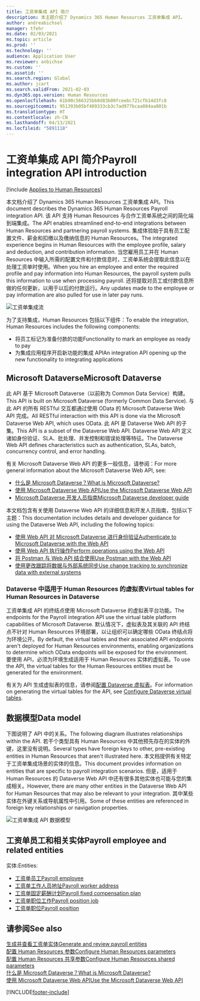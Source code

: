 ```yaml
---
title: 工资单集成 API 简介
description: 本主题介绍了 Dynamics 365 Human Resources 工资单集成 API。
author: andreabichsel
manager: tfehr
ms.date: 02/03/2021
ms.topic: article
ms.prod: ''
ms.technology: ''
audience: Application User
ms.reviewer: anbichse
ms.custom: ''
ms.assetid: ''
ms.search.region: Global
ms.author: jcart
ms.search.validFrom: 2021-02-03
ms.dyn365.ops.version: Human Resources
ms.openlocfilehash: 61b90c566325bb8d83b09fceebc721cfb14d3fc8
ms.sourcegitcommit: 951393b05bf409333cb3c7ad977bcaa804aa801b
ms.translationtype: HT
ms.contentlocale: zh-CN
ms.lasthandoff: 04/13/2021
ms.locfileid: "5891118"
---
```

# <a name="payroll-integration-api-introduction"></a><span data-ttu-id="bdd74-103">工资单集成 API 简介</span><span class="sxs-lookup"><span data-stu-id="bdd74-103">Payroll integration API introduction</span></span>

[!include [Applies to Human Resources](../includes/applies-to-hr.md)]

<span data-ttu-id="bdd74-104">本文档介绍了 Dynamics 365 Human Resources 工资单集成 API。</span><span class="sxs-lookup"><span data-stu-id="bdd74-104">This document describes the Dynamics 365 Human Resources Payroll integration API.</span></span> <span data-ttu-id="bdd74-105">该 API 支持 Human Resources 与合作工资单系统之间的简化端到端集成。</span><span class="sxs-lookup"><span data-stu-id="bdd74-105">The API enables streamlined end-to-end integrations between Human Resources and partnering payroll systems.</span></span> <span data-ttu-id="bdd74-106">集成体验始于具有员工配置文件、薪金和扣缴以及缴纳信息的 Human Resources。</span><span class="sxs-lookup"><span data-stu-id="bdd74-106">The integrated experience begins in Human Resources with the employee profile, salary and deduction, and contribution information.</span></span> <span data-ttu-id="bdd74-107">当您雇用员工并在 Human Resources 中输入所需的配置文件和付款信息时，工资单系统会提取此信息以在处理工资单时使用。</span><span class="sxs-lookup"><span data-stu-id="bdd74-107">When you hire an employee and enter the required profile and pay information into Human Resources, the payroll system pulls this information to use when processing payroll.</span></span> <span data-ttu-id="bdd74-108">还将提取对员工或付款信息所做的任何更新，以用于以后的付款运行。</span><span class="sxs-lookup"><span data-stu-id="bdd74-108">Any updates made to the employee or pay information are also pulled for use in later pay runs.</span></span>

![工资单集成流](media/hr-admin-integration-payroll-api-introduction-flow.png)

<span data-ttu-id="bdd74-110">为了支持集成，Human Resources 包括以下组件：</span><span class="sxs-lookup"><span data-stu-id="bdd74-110">To enable the integration, Human Resources includes the following components:</span></span>

- <span data-ttu-id="bdd74-111">将员工标记为准备付款的功能</span><span class="sxs-lookup"><span data-stu-id="bdd74-111">Functionality to mark an employee as ready to pay</span></span>
- <span data-ttu-id="bdd74-112">为集成应用程序开启新功能的集成 API</span><span class="sxs-lookup"><span data-stu-id="bdd74-112">An integration API opening up the new functionality to integrating applications</span></span>

## <a name="microsoft-dataverse"></a><span data-ttu-id="bdd74-113">Microsoft Dataverse</span><span class="sxs-lookup"><span data-stu-id="bdd74-113">Microsoft Dataverse</span></span>

<span data-ttu-id="bdd74-114">此 API 基于 Microsoft Dataverse（以前称为 Common Data Service）构建。</span><span class="sxs-lookup"><span data-stu-id="bdd74-114">This API is built on Microsoft Dataverse (formerly Common Data Service).</span></span> <span data-ttu-id="bdd74-115">与此 API 的所有 RESTful 交互都通过使用 OData 的 Microsoft Dataverse Web API 完成。</span><span class="sxs-lookup"><span data-stu-id="bdd74-115">All RESTful interaction with this API is done via the Microsoft Dataverse Web API, which uses OData.</span></span> <span data-ttu-id="bdd74-116">此 API 是 Dataverse Web API 的子集。</span><span class="sxs-lookup"><span data-stu-id="bdd74-116">This API is a subset of the Dataverse Web API.</span></span> <span data-ttu-id="bdd74-117">Dataverse Web API 定义诸如身份验证、SLA、批处理、并发控制和错误处理等特征。</span><span class="sxs-lookup"><span data-stu-id="bdd74-117">The Dataverse Web API defines characteristics such as authentication, SLAs, batch, concurrency control, and error handling.</span></span>

<span data-ttu-id="bdd74-118">有关 Microsoft Dataverse Web API 的更多一般信息，请参阅：</span><span class="sxs-lookup"><span data-stu-id="bdd74-118">For more general information about the Microsoft Dataverse Web API, see:</span></span>

- [<span data-ttu-id="bdd74-119">什么是 Microsoft Dataverse？</span><span class="sxs-lookup"><span data-stu-id="bdd74-119">What is Microsoft Dataverse?</span></span>](/powerapps/maker/data-platform/data-platform-intro)
- [<span data-ttu-id="bdd74-120">使用 Microsoft Dataverse Web API</span><span class="sxs-lookup"><span data-stu-id="bdd74-120">Use the Microsoft Dataverse Web API</span></span>](/powerapps/developer/data-platform/webapi/overview)
- [<span data-ttu-id="bdd74-121">Microsoft Dataverse 开发人员指南</span><span class="sxs-lookup"><span data-stu-id="bdd74-121">Microsoft Dataverse developer guide</span></span>](/powerapps/developer/data-platform)

<span data-ttu-id="bdd74-122">本文档包含有关使用 Dataverse Web API 的详细信息和开发人员指南，包括以下主题：</span><span class="sxs-lookup"><span data-stu-id="bdd74-122">This documentation includes details and developer guidance for using the Dataverse Web API, including the following topics:</span></span>

- [<span data-ttu-id="bdd74-123">使用 Web API 对 Microsoft Dataverse 进行身份验证</span><span class="sxs-lookup"><span data-stu-id="bdd74-123">Authenticate to Microsoft Dataverse with the Web API</span></span>](/powerapps/developer/data-platform/webapi/authenticate-web-api)
- [<span data-ttu-id="bdd74-124">使用 Web API 执行操作</span><span class="sxs-lookup"><span data-stu-id="bdd74-124">Perform operations using the Web API</span></span>](/powerapps/developer/data-platform/webapi/perform-operations-web-api)
- [<span data-ttu-id="bdd74-125">将 Postman 与 Web API 结合使用</span><span class="sxs-lookup"><span data-stu-id="bdd74-125">Use Postman with the Web API</span></span>](/powerapps/developer/data-platform/webapi/use-postman-web-api)
- [<span data-ttu-id="bdd74-126">使用更改跟踪将数据与外部系统同步</span><span class="sxs-lookup"><span data-stu-id="bdd74-126">Use change tracking to synchronize data with external systems</span></span>](/powerapps/developer/data-platform/use-change-tracking-synchronize-data-external-systems)

### <a name="virtual-tables-for-human-resources-in-dataverse"></a><span data-ttu-id="bdd74-127">Dataverse 中适用于 Human Resources 的虚拟表</span><span class="sxs-lookup"><span data-stu-id="bdd74-127">Virtual tables for Human Resources in Dataverse</span></span>

<span data-ttu-id="bdd74-128">工资单集成 API 的终结点使用 Microsoft Dataverse 的虚拟表平台功能。</span><span class="sxs-lookup"><span data-stu-id="bdd74-128">The endpoints for the Payroll integration API use the virtual table platform capabilities of Microsoft Dataverse.</span></span> <span data-ttu-id="bdd74-129">默认情况下，虚拟表及其关联的 API 终结点不针对 Human Resources 环境部署，以让组织可以确定哪些 OData 终结点将为环境公开。</span><span class="sxs-lookup"><span data-stu-id="bdd74-129">By default, the virtual tables and their associated API endpoints aren't deployed for Human Resources environments, enabling organizations to determine which OData endpoints will be exposed for the environment.</span></span> <span data-ttu-id="bdd74-130">要使用 API，必须为环境生成适用于 Human Resources 实体的虚拟表。</span><span class="sxs-lookup"><span data-stu-id="bdd74-130">To use the API, the virtual tables for the Human Resources entities must be generated for the environment.</span></span>

<span data-ttu-id="bdd74-131">有关为 API 生成虚拟表的信息，请参阅[配置 Dataverse 虚拟表](./hr-admin-integration-common-data-service-virtual-entities.md)。</span><span class="sxs-lookup"><span data-stu-id="bdd74-131">For information on generating the virtual tables for the API, see [Configure Dataverse virtual tables](./hr-admin-integration-common-data-service-virtual-entities.md).</span></span>

## <a name="data-model"></a><span data-ttu-id="bdd74-132">数据模型</span><span class="sxs-lookup"><span data-stu-id="bdd74-132">Data model</span></span>

<span data-ttu-id="bdd74-133">下图说明了 API 中的关系。</span><span class="sxs-lookup"><span data-stu-id="bdd74-133">The following diagram illustrates relationships within the API.</span></span> <span data-ttu-id="bdd74-134">若干个类型具有 Human Resources 中其他预先存在的实体的外键，这里没有说明。</span><span class="sxs-lookup"><span data-stu-id="bdd74-134">Several types have foreign keys to other, pre-existing entities in Human Resources that aren't illustrated here.</span></span> <span data-ttu-id="bdd74-135">本文档提供有关特定于工资单集成场景的实体的信息。</span><span class="sxs-lookup"><span data-stu-id="bdd74-135">This document provides information on entities that are specific to payroll integration scenarios.</span></span> <span data-ttu-id="bdd74-136">但是，适用于 Human Resources 的 Dataverse Web API 中还有很多其他实体也可能与您的集成相关。</span><span class="sxs-lookup"><span data-stu-id="bdd74-136">However, there are many other entities in the Dataverse Web API for Human Resources that may also be relevant to your integration.</span></span> <span data-ttu-id="bdd74-137">其中某些实体在外键关系或导航属性中引用。</span><span class="sxs-lookup"><span data-stu-id="bdd74-137">Some of these entities are referenced in foreign key relationships or navigation properties.</span></span>

![工资单集成 API 数据模型](media/hr-admin-payroll-api-data-model.png)

## <a name="payroll-employee-and-related-entities"></a><span data-ttu-id="bdd74-139">工资单员工和相关实体</span><span class="sxs-lookup"><span data-stu-id="bdd74-139">Payroll employee and related entities</span></span>

<span data-ttu-id="bdd74-140">实体:</span><span class="sxs-lookup"><span data-stu-id="bdd74-140">Entities:</span></span>

- [<span data-ttu-id="bdd74-141">工资单员工</span><span class="sxs-lookup"><span data-stu-id="bdd74-141">Payroll employee</span></span>](hr-admin-integration-payroll-api-payroll-employee.md)
- [<span data-ttu-id="bdd74-142">工资单工作人员地址</span><span class="sxs-lookup"><span data-stu-id="bdd74-142">Payroll worker address</span></span>](hr-admin-integration-payroll-api-payroll-worker-address.md)
- [<span data-ttu-id="bdd74-143">工资单固定薪酬计划</span><span class="sxs-lookup"><span data-stu-id="bdd74-143">Payroll fixed compensation plan</span></span>](hr-admin-integration-ats-api-recruiting-request-education.md)
- [<span data-ttu-id="bdd74-144">工资单职位工作</span><span class="sxs-lookup"><span data-stu-id="bdd74-144">Payroll position job</span></span>](hr-admin-integration-payroll-api-payroll-position-job.md)
- [<span data-ttu-id="bdd74-145">工资单职位</span><span class="sxs-lookup"><span data-stu-id="bdd74-145">Payroll position</span></span>](hr-admin-integration-payroll-api-payroll-position.md)

## <a name="see-also"></a><span data-ttu-id="bdd74-146">请参阅</span><span class="sxs-lookup"><span data-stu-id="bdd74-146">See also</span></span>

[<span data-ttu-id="bdd74-147">生成并查看工资单实体</span><span class="sxs-lookup"><span data-stu-id="bdd74-147">Generate and review payroll entities</span></span>](hr-admin-integration-payroll-api-generate-review-entities.md)<br>
[<span data-ttu-id="bdd74-148">配置 Human Resources 参数</span><span class="sxs-lookup"><span data-stu-id="bdd74-148">Configure Human Resources parameters</span></span>](hr-setup-parameters.md)<br>
[<span data-ttu-id="bdd74-149">配置 Human Resources 共享参数</span><span class="sxs-lookup"><span data-stu-id="bdd74-149">Configure Human Resources shared parameters</span></span>](hr-setup-shared-parameters.md)<br>
[<span data-ttu-id="bdd74-150">什么是 Microsoft Dataverse？</span><span class="sxs-lookup"><span data-stu-id="bdd74-150">What is Microsoft Dataverse?</span></span>](/powerapps/maker/data-platform/data-platform-intro)<br>
[<span data-ttu-id="bdd74-151">使用 Microsoft Dataverse Web API</span><span class="sxs-lookup"><span data-stu-id="bdd74-151">Use the Microsoft Dataverse Web API</span></span>](/powerapps/developer/data-platform/webapi/overview)<br>

[!INCLUDE[footer-include](../includes/footer-banner.md)]
